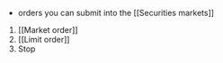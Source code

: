 - orders you can submit into the [[Securities markets]]
1. [[Market order]]
2. [[Limit order]]
3. Stop